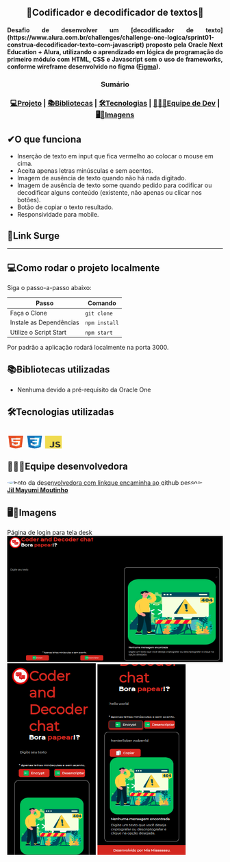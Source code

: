 <h2 align="center">🤖Codificador e decodificador de textos🤖 </h2>

<h4 align="justify">
Desafio de desenvolver um [decodificador de texto](https://www.alura.com.br/challenges/challenge-one-logica/sprint01-construa-decodificador-texto-com-javascript) proposto pela Oracle Next Education + Alura, utilizando o aprendizado em lógica de programação do primeiro módulo com HTML, CSS e Javascript sem o uso de frameworks, conforme wireframe desenvolvido no figma (<a href="https://www.figma.com/design/tvFEYhVfZTjdJ5P24RGV21/Alura-Challenge---Desafio-1---L%C3%B3gica?node-id=0-1&t=55rmbGC5mz17kRYS-0">Figma</a>).
<h4/>

<h3 align="center"> Sumário  </h3>

<h3 align="center"> 

[💻Projeto](#como-rodar-o-projeto-localmente) | [📚Bibliotecas](#bibliotecas-utilizadas) | 
[🛠️Tecnologias](#tecnologias-utilizadas) | [👩🏻‍💻Equipe de Dev](#equipe-desenvolvedora) | [🖥️📱Imagens](#imagens) 

<h3/>

## ✔O que funciona
- Inserção de texto em input que fica vermelho ao colocar o mouse em cima.
- Aceita apenas letras minúsculas e sem acentos.
- Imagem de ausência de texto quando não há nada digitado.
- Imagem de ausência de texto some quando pedido para codificar ou decodificar alguns conteúdo (existente, não apenas ou clicar nos botões). 
- Botão de copiar o texto resultado.
- Responsividade para mobile.

## 🔗Link Surge
---

## 💻Como rodar o projeto localmente
Siga o passo-a-passo abaixo:

| Passo                     | Comando            |
| ------------------------- | ------------------ |
| Faça o Clone              | `git clone`        |
| Instale as Dependências   | `npm install`      |
| Utilize o Script Start    | `npm start`        |

Por padrão a aplicação rodará localmente na porta 3000.

## 📚Bibliotecas utilizadas
- Nenhuma devido a pré-requisito da Oracle One

## 🛠Tecnologias utilizadas
 <div style="display: inline_block"><br>
  <img align="center" alt="HTML" height="30" width="40" src="https://raw.githubusercontent.com/devicons/devicon/master/icons/html5/html5-original.svg">
  <img align="center" alt="CSS" height="30" width="40" src="https://raw.githubusercontent.com/devicons/devicon/master/icons/css3/css3-original.svg">
  <img align="center" alt="JavaScript" height="30" width="40" src="https://github.com/devicons/devicon/blob/master/icons/javascript/javascript-original.svg">
  </div>

## 👩🏻‍💻Equipe desenvolvedora 
<a href="https://github.com/JilMayumiMoutinho"><img style="border-radius: 50%;" src="https://avatars.githubusercontent.com/u/104766367?v=4" width="100px;" alt="Foto da desenvolvedora com linkque encaminha ao github pessoal"/><br /><b>Jil Mayumi Moutinho</b></a>

## 🖥📱Imagens
 Página de login para tela desk<br />
![Captura de tela codificador](image.png)
![Captura de tela em mobile](image-1.png)
![Captura de tela em mobile codificado](image-2.png)